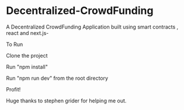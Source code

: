 # Decentralized-CrowdFunding

A Decentralized CrowdFunding Application built using smart contracts , react and next.js-

To Run 

Clone the project 

Run "npm install"

Run "npm run dev" from the root directory

Profit!


Huge thanks to stephen grider for helping me out.
